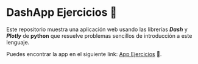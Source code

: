 # DashApp Ejercicios :bookmark_tabs:

Este repositorio muestra una aplicación web usando las librerías ***Dash*** y ***Plotly*** de **python** que resuelve problemas sencillos de introducción a este lenguaje.

Puedes encontrar la app en el siguiente link: [App Ejercicios](https://ae-cpz.herokuapp.com/) :ghost:.
